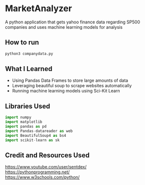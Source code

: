 # MarketAnalyzer

A python application that gets yahoo finance data regarding SP500 companies and uses machine learning models for analysis

## How to run
```bash
python3 companydata.py
```
## What I Learned
- Using Pandas Data Frames to store large amounts of data
- Leveraging beautiful soup to scrape websites automatically
- Running machine learning models using Sci-Kit Learn
## Libraries Used

```python
import numpy
import matplotlib
import pandas as pd
import Pandas-datareader as web
import BeautifulSoup4 as bs4
import scikit-learn as sk
```




## Credit and Resources Used
https://www.youtube.com/user/sentdex/  
https://pythonprogramming.net/  
https://www.w3schools.com/python/  